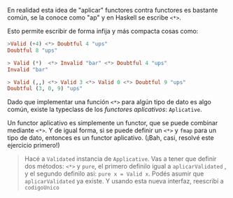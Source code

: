 En realidad esta idea de "aplicar" functores contra functores es bastante común, se la conoce como "ap" y en Haskell se escribe `<*>`.

Esto permite escribir de forma infija y más compacta cosas como:

```haskell
>Valid (+4) <*> Doubtful 4 "ups"
Doubtful 8 "ups"

> Valid (*)  <*> Invalid "bar" <*> Doubtful 4 "ups"
Invalid "bar"

> Valid (,,) <*> Valid 3 <*> Valid 0 <*> Doubtful 9 "ups"
Doubtful (3, 0, 9) "ups"
```

Dado que implementar una función `<*>` para algún tipo de dato es algo común, existe la typeclass de los _functores aplicativos_: `Aplicative`.

Un functor aplicativo es simplemente un functor, que se puede combinar mediante `<*>`. Y de igual forma, si se puede definir un `<*>` y `fmap` para un tipo de dato, entonces es un functor aplicativo. (¡Bah, casi, resolvé este ejercicio primero!)

> Hacé a `Validated` instancia de `Applicative`. Vas a tener que definir dos métodos: `<*>` y `pure`, el primero definilo igual a `aplicarValidated`  , y el segundo definilo asi: `pure x = Valid x`. Podés asumir que `aplicarValidated` ya existe. Y usando esta nueva interfaz, reescribí a `codigoUnico`

